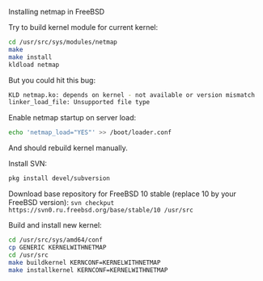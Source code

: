 Installing netmap in FreeBSD

Try to build kernel module for current kernel:
```bash
cd /usr/src/sys/modules/netmap
make 
make install
kldload netmap
```

But you could hit this bug:
```bash
KLD netmap.ko: depends on kernel - not available or version mismatch
linker_load_file: Unsupported file type
```

Enable netmap startup on server load:
```bash
echo 'netmap_load="YES"' >> /boot/loader.conf
```

And should rebuild kernel manually.

Install SVN:
```bash
pkg install devel/subversion
```

Download base repository for FreeBSD 10 stable (replace 10 by your FreeBSD version):
```svn checkput https://svn0.ru.freebsd.org/base/stable/10 /usr/src```

Build and install new kernel:
```bash
cd /usr/src/sys/amd64/conf
cp GENERIC KERNELWITHNETMAP
cd /usr/src
make buildkernel KERNCONF=KERNELWITHNETMAP
make installkernel KERNCONF=KERNELWITHNETMAP
```


